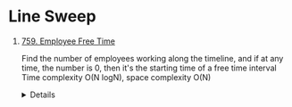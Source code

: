 # Line Sweep
1. [759. Employee Free Time](https://leetcode.com/problems/employee-free-time)  
    
    Find the number of employees working along the timeline, and if at any time, the number is 0, then it's the starting time of a free time interval  
    Time complexity O(N logN), space complexity O(N)
    <details>
        ```python
       def employeeFreeTime(self, schedule: '[[Interval]]') -> '[Interval]':
          counter = Counter()
          for intervals in schedule:
              for interval in intervals:
                  counter[interval.start] += 1
                  counter[interval.end] -= 1
  
          startTime = -1
          workingCount = 0
          result = []
          for time, deltaCount in sorted(counter.items()):
              workingCount += deltaCount
              if workingCount == 0:
                  startTime = time
              elif startTime != -1:
                  result.append(Interval(startTime, time))
                  startTime = -1
          return result     
        ```
    </details>
